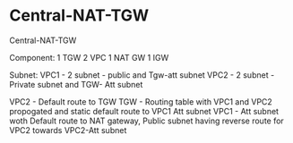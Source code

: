 # Central-NAT-TGW
Central-NAT-TGW

Component:
1 TGW
2 VPC
1 NAT GW
1 IGW

Subnet:
VPC1 - 2 subnet - public and Tgw-att subnet
VPC2 - 2 subnet - Private subnet and TGW- Att subnet

VPC2 - Default route to TGW
TGW - Routing table with VPC1 and VPC2 propogated and static default route to VPC1 Att subnet
VPC1 - Att subnet woth Default route to NAT gateway, Public subnet having reverse route for VPC2 towards VPC2-Att subnet

